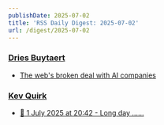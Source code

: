 ```yaml
---
publishDate: 2025-07-02
title: 'RSS Daily Digest: 2025-07-02'
url: /digest/2025-07-02
---
```


### [Dries Buytaert](https://dri.es/)

  * [The web's broken deal with AI companies](https://dri.es/the-webs-broken-deal-with-ai-companies)
  
### [Kev Quirk](https://kevquirk.com/)

  * [
                  📝 1 July 2025 at 20:42 - Long day …...              ](https://kevquirk.com/notes/20250701-2042)
  
